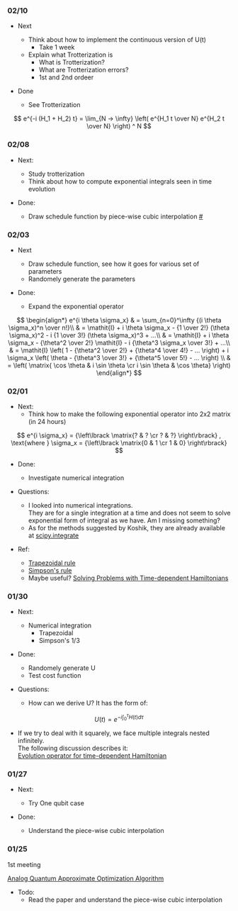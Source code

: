 ### 02/10

- Next
  - Think about how to implement the continuous version of U(t)
    - Take 1 week
  - Explain what Trotterization is
    - What is Trotterization?
    - What are Trotterization errors?
    - 1st and 2nd ordeer

- Done
  - See Trotterization

$$
e^{-i (H_1 + H_2) t} = \lim_{N -> \infty} \left( e^{H_1 t \over N} e^{H_2 t \over N} \right) ^ N
$$

### 02/08

- Next:
  - Study trotterization
  - Think about how to compute exponential integrals seen in time evolution

- Done:
  - Draw schedule function by piece-wise cubic interpolation [#](https://github.com/kayhide/qst-tfm/tree/main/src/cubic_hermite_spline)
 
### 02/03

- Next
  - Draw schedule function, see how it goes for various set of parameters
  - Randomely generate the parameters

- Done:
  - Expand the exponential operator

$$
\begin{align*}
e^{i \theta \sigma_x} & = \sum_{n=0}^\infty {(i \theta \sigma_x)^n \over n!}\\
               & = \mathit{I} + i \theta \sigma_x - {1 \over 2!} (\theta \sigma_x)^2 - i {1 \over 3!} (\theta \sigma_x)^3 + ...\\
               & = \mathit{I} + i \theta \sigma_x - {\theta^2 \over 2!} \mathit{I} - i {\theta^3 \sigma_x \over 3!} + ...\\
               & = \mathit{I} \left( 1 - {\theta^2 \over 2!} + {\theta^4 \over 4!} - ... \right) + i \sigma_x \left( \theta - {\theta^3 \over 3!} + {\theta^5 \over 5!} - ... \right) \\
               & = \left( \matrix{ \cos \theta & i \sin \theta \cr i \sin \theta & \cos \theta} \right)
\end{align*}
$$


### 02/01

- Next:
  - Think how to make the following exponential operator into 2x2 matrix (in 24 hours)

$$ e^{i \sigma_x}  = {\left\lbrack \matrix{? & ? \cr ? & ?} \right\rbrack}
, \text{where } \sigma_x = {\left\lbrack \matrix{0 & 1 \cr 1 & 0} \right\rbrack}
$$

- Done:
  - Investigate numerical integration

- Questions:
  - I looked into numerical integrations.  
    They are for a single integration at a time and does not seem to solve exponential form of integral as we have.
    Am I missing something?
  - As for the methods suggested by Koshik, they are already available at [scipy.integrate](https://docs.scipy.org/doc/scipy/tutorial/integrate.html)

- Ref:
  - [Trapezoidal rule](https://en.wikipedia.org/wiki/Trapezoidal_rule)
  - [Simpson's rule](https://en.m.wikipedia.org/wiki/Simpson's_rule)
  - Maybe useful? [Solving Problems with Time-dependent Hamiltonians](https://qutip.org/docs/latest/guide/dynamics/dynamics-time.html)

### 01/30

- Next:
  - Numerical integration
    - Trapezoidal
    - Simpson's 1/3

- Done:
  - Randomely generate U
  - Test cost function

- Questions:
  - How can we derive U? It has the form of: 

$$ U(t) = e^{-i \int_0^\tau H(t) d\tau} $$

  - If we try to deal with it squarely, we face multiple integrals nested infinitely.  
    The following discussion describes it:  
    [Evolution operator for time-dependent Hamiltonian](https://physics.stackexchange.com/questions/45455/evolution-operator-for-time-dependent-hamiltonian)
 
### 01/27

- Next:
  - Try One qubit case

- Done:
  - Understand the piece-wise cubic interpolation

### 01/25

1st meeting

[Analog Quantum Approximate Optimization Algorithm](https://arxiv.org/abs/2112.07461)

- Todo:
  - Read the paper and understand the piece-wise cubic interpolation

